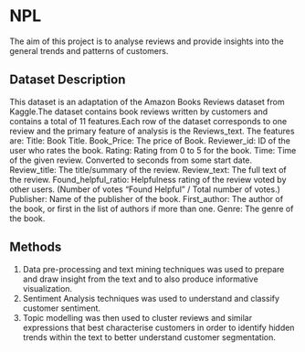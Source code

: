 # NPL
The aim of this project is to analyse reviews and provide insights into the general trends and patterns of customers. 

## Dataset Description
This dataset is an adaptation of the Amazon Books Reviews dataset from Kaggle.The dataset contains book reviews written by customers and contains a total of 11 features.Each row of the dataset corresponds to one review and the primary feature of analysis is the Reviews_text.
The features are:
Title: Book Title.
Book_Price: The price of Book.
Reviewer_id: ID of the user who rates the book.
Rating: Rating from 0 to 5 for the book.
Time: Time of the given review. Converted to seconds from some start date.
Review_title: The title/summary of the review.
Review_text: The full text of the review.
Found_helpful_ratio: Helpfulness rating of the review voted by other users. (Number of votes “Found Helpful” / Total number of votes.)
Publisher: Name of the publisher of the book.
First_author: The author of the book, or first in the list of authors if more than one.
Genre: The genre of the book.

## Methods
1) Data pre-processing and text mining techniques was used to prepare and draw insight from the text and to also produce informative visualization.
2) Sentiment Analysis techniques was used to understand and classify customer sentiment.
3) Topic modelling was then used to cluster reviews and similar expressions that best characterise customers in order to identify hidden trends within the text to better understand customer segmentation.

